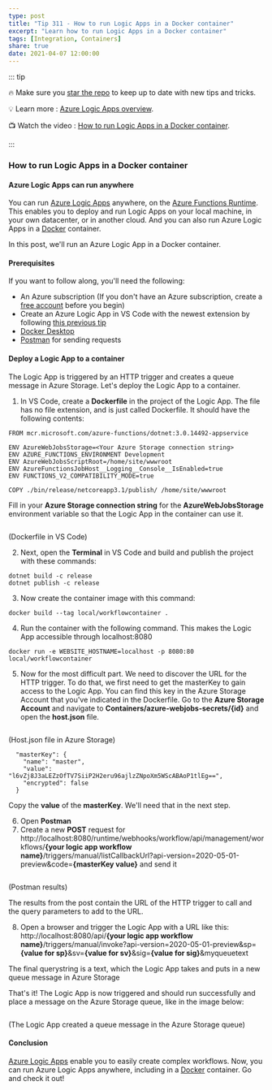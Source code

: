 ```yaml
---
type: post
title: "Tip 311 - How to run Logic Apps in a Docker container"
excerpt: "Learn how to run Logic Apps in a Docker container"
tags: [Integration, Containers]
share: true
date: 2021-04-07 12:00:00
---
```


::: tip 

:fire: Make sure you [star the repo](http://azuredev.tips?WT.mc_id=azure-azuredevtips-azureappsdev) to keep up to date with new tips and tricks.

:bulb: Learn more : [Azure Logic Apps overview](https://docs.microsoft.com/azure/logic-apps/logic-apps-overview?WT.mc_id=docs-azuredevtips-azureappsdev). 

:tv: Watch the video : [How to run Logic Apps in a Docker container](https://youtu.be/GHk7Arm247E?WT.mc_id=youtube-azuredevtips-azureappsdev).

:::

### How to run Logic Apps in a Docker container

#### Azure Logic Apps can run anywhere
You can run [Azure Logic Apps](https://azure.microsoft.com/services/logic-apps/?WT.mc_id=azure-azuredevtips-azureappsdev) anywhere, on the [Azure Functions Runtime](https://docs.microsoft.com/azure/azure-functions/functions-versions?WT.mc_id=docs-azuredevtips-azureappsdev). This enables you to deploy and run Logic Apps on your local machine, in your own datacenter, or in another cloud. And you can also run Azure Logic Apps in a [Docker](https://www.docker.com/?WT.mc_id=other-azuredevtips-azureappsdev) container. 

In this post, we'll run an Azure Logic App in a Docker container.

#### Prerequisites
If you want to follow along, you'll need the following:
* An Azure subscription (If you don't have an Azure subscription, create a [free account](https://azure.microsoft.com/free/?WT.mc_id=azure-azuredevtips-azureappsdev) before you begin)
* Create an Azure Logic App in VS Code with the newest extension by following [this previous tip](https://microsoft.github.io/AzureTipsAndTricks/blog/tip304.html)
* [Docker Desktop](https://docs.docker.com/docker-for-windows/install/?WT.mc_id=other-azuredevtips-azureappsdev)
* [Postman](https://www.postman.com/downloads/?WT.mc_id=other-azuredevtips-azureappsdev) for sending requests

#### Deploy a Logic App to a container
The Logic App is triggered by an HTTP trigger and creates a queue message in Azure Storage. Let's deploy the Logic App to a container. 

1. In VS Code, create a **Dockerfile** in the project of the Logic App. The file has no file extension, and is just called Dockerfile. It should have the following contents:

```
FROM mcr.microsoft.com/azure-functions/dotnet:3.0.14492-appservice

ENV AzureWebJobsStorage=<Your Azure Storage connection string>
ENV AZURE_FUNCTIONS_ENVIRONMENT Development
ENV AzureWebJobsScriptRoot=/home/site/wwwroot
ENV AzureFunctionsJobHost__Logging__Console__IsEnabled=true
ENV FUNCTIONS_V2_COMPATIBILITY_MODE=true

COPY ./bin/release/netcoreapp3.1/publish/ /home/site/wwwroot
```
Fill in your **Azure Storage connection string** for the **AzureWebJobsStorage** environment variable so that the Logic App in the container can use it.

<img :src="$withBase('/files/95dockerfile.png')">

(Dockerfile in VS Code)

2. Next, open the **Terminal** in VS Code and build and publish the project with these commands:

```
dotnet build -c release
dotnet publish -c release
```

3. Now create the container image with this command:

```
docker build --tag local/workflowcontainer .
```
4. Run the container with the following command. This makes the Logic App accessible through localhost:8080

```
docker run -e WEBSITE_HOSTNAME=localhost -p 8080:80 local/workflowcontainer
```
5. Now for the most difficult part. We need to discover the URL for the HTTP trigger. To do that, we first need to get the masterKey to gain access to the Logic App. You can find this key in the Azure Storage Account that you've indicated in the Dockerfile. Go to the **Azure Storage Account** and navigate to **Containers/azure-webjobs-secrets/{id}** and open the **host.json** file. 

<img :src="$withBase('/files/95hostjson.png')">

(Host.json file in Azure Storage)

```
  "masterKey": {
    "name": "master",
    "value": "l6vZj8J3aLEZzOfTV7SiiP2H2eru96ajlzZNpoXm5WScABAoP1tlEg==",
    "encrypted": false
  }
```
Copy the **value** of the **masterKey**. We'll need that in the next step.

6. Open **Postman**
7. Create a new **POST** request for http://localhost:8080/runtime/webhooks/workflow/api/management/workflows/**{your logic app workflow name}**/triggers/manual/listCallbackUrl?api-version=2020-05-01-preview&code=**{masterKey value}** and send it

<img :src="$withBase('/files/95postmanresults.png')">

(Postman results)

The results from the post contain the URL of the HTTP trigger to call and the query parameters to add to the URL.

8. Open a browser and trigger the Logic App with a URL like this: http://localhost:8080/api/**{your logic app workflow name}**/triggers/manual/invoke?api-version=2020-05-01-preview&sp=**{value for sp}**&sv=**{value for sv}**&sig=**{value for sig}**&myqueuetext

The final querystring is a text, which the Logic App takes and puts in a new queue message in Azure Storage

That's it! The Logic App is now triggered and should run successfully and place a message on the Azure Storage queue, like in the image below:

<img :src="$withBase('/files/95result.png')">

(The Logic App created a queue message in the Azure Storage queue)

#### Conclusion
[Azure Logic Apps](https://azure.microsoft.com/services/logic-apps/?WT.mc_id=azure-azuredevtips-azureappsdev) enable you to easily create complex workflows. Now, you can run Azure Logic Apps anywhere, including in a [Docker](https://www.docker.com/?WT.mc_id=other-azuredevtips-azureappsdev) container. Go and check it out!
